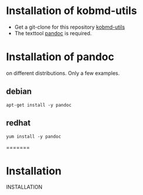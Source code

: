 # Installation of kobmd-utils
* Get a git-clone for this repository [kobmd-utils](https://github.com/kobmaki/kobmd-utils)
* The texttool [pandoc](http://pandoc.org) is required.

# Installation of pandoc 
on different distributions. Only a few examples.

## debian 

    apt-get install -y pandoc

## redhat

    yum install -y pandoc


=======
# Installation
INSTALLATION

